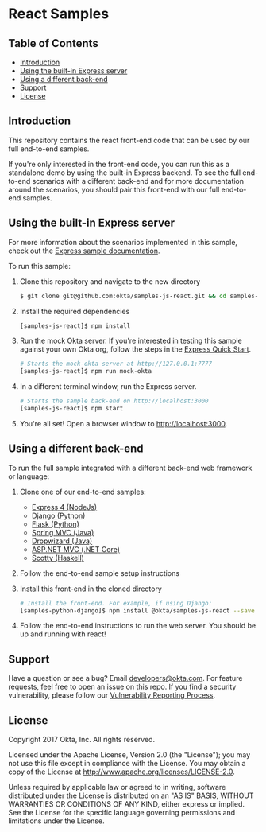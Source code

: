 React Samples
======

## Table of Contents

  - [Introduction](#introduction)
  - [Using the built-in Express server](#using-the-built-in-express-server)
  - [Using a different back-end](#using-a-different-back-end)
  - [Support](#support)
  - [License](#license)
 
## Introduction

This repository contains the react front-end code that can be used by our full end-to-end samples.

If you're only interested in the front-end code, you can run this as a standalone demo by using the built-in Express backend. To see the full end-to-end scenarios with a different back-end and for more documentation around the scenarios, you should pair this front-end with our full end-to-end samples.

## Using the built-in Express server

For more information about the scenarios implemented in this sample, check out the [Express sample documentation](https://github.com/okta/samples-nodejs-express-4#express-and-angular-1-sample).

To run this sample:

1. Clone this repository and navigate to the new directory

    ```bash
    $ git clone git@github.com:okta/samples-js-react.git && cd samples-js-react
    ```

2. Install the required dependencies

    ```bash
    [samples-js-react]$ npm install
    ```

3. Run the mock Okta server. If you're interested in testing this sample against your own Okta org, follow the steps in the [Express Quick Start](https://github.com/okta/samples-nodejs-express-4#quick-start).

    ```bash
    # Starts the mock-okta server at http://127.0.0.1:7777
    [samples-js-react]$ npm run mock-okta
    ```

4. In a different terminal window, run the Express server.

    ```bash
    # Starts the sample back-end on http://localhost:3000
    [samples-js-react]$ npm start
    ```

5. You're all set! Open a browser window to [http://localhost:3000](http://localhost:3000).

## Using a different back-end

To run the full sample integrated with a different back-end web framework or language:

1. Clone one of our end-to-end samples:

    - [Express 4 (NodeJs)](https://github.com/okta/samples-nodejs-express-4)
    - [Django (Python)](https://github.com/okta/samples-python-django)
    - [Flask (Python)](https://github.com/okta/samples-python-flask)
    - [Spring MVC (Java)](https://github.com/okta/samples-java-spring-mvc)
    - [Dropwizard (Java)](https://github.com/okta/samples-java-dropwizard)
    - [ASP.NET MVC (.NET Core)](https://github.com/okta/samples-dotnetcore-aspnetmvc)
    - [Scotty (Haskell)](https://github.com/okta/samples-haskell-scotty)


2. Follow the end-to-end sample setup instructions

3. Install this front-end in the cloned directory

    ```bash
    # Install the front-end. For example, if using Django:
    [samples-python-django]$ npm install @okta/samples-js-react --save
    ```

4. Follow the end-to-end instructions to run the web server. You should be up and running with react!

## Support 

Have a question or see a bug? Email developers@okta.com. For feature requests, feel free to open an issue on this repo. If you find a security vulnerability, please follow our [Vulnerability Reporting Process](https://www.okta.com/vulnerability-reporting-policy/).

## License

Copyright 2017 Okta, Inc. All rights reserved.

Licensed under the Apache License, Version 2.0 (the "License"); you may not use this file except in compliance with the License. You may obtain a copy of the License at http://www.apache.org/licenses/LICENSE-2.0.

Unless required by applicable law or agreed to in writing, software distributed under the License is distributed on an "AS IS" BASIS, WITHOUT WARRANTIES OR CONDITIONS OF ANY KIND, either express or implied. See the License for the specific language governing permissions and limitations under the License.

